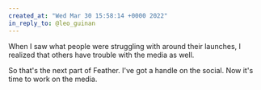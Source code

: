 ```yaml
---
created_at: "Wed Mar 30 15:58:14 +0000 2022"
in_reply_to: @leo_guinan
---
```


When I saw what people were struggling with around their launches, I realized that others have trouble with the media as well.

So that's the next part of Feather. I've got a handle on the social. Now it's time to work on the media.